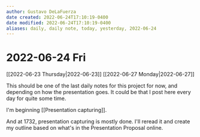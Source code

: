 ```yaml
---
author: Gustavo DeLaFuerza
date created: 2022-06-24T17:10:19-0400
date modified: 2022-06-24T17:10:19-0400
aliases: daily, daily note, today, yesterday, 2022-06-24
---
```


# 2022-06-24 Fri

[[2022-06-23 Thursday|2022-06-23]]
[[2022-06-27 Monday|2022-06-27]]

This should be one of the last daily notes for this project for now, and depending on how the presentation goes. It could be that I post here every day for quite some time. 

I'm beginning [[Presentation capturing]].

And at 1732, presentation capturing is mostly done. I'll reread it and create my outline based on what's in the Presentation Proposal online.